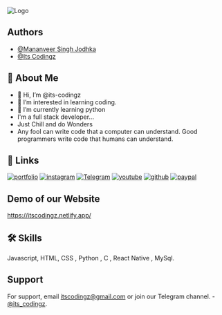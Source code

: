 
![Logo](https://itscodingz.carrd.co/assets/images/image01.jpg?v=19edf2a3)

## Authors

- [@Mananveer Singh Jodhka](https://github.com/manan17890)
- [@Its Codingz](https://github.com/its-codingz)

## 🚀 About Me
- 👋 Hi, I’m @its-codingz
- 👀 I’m interested in learning coding.
- 🌱 I’m currently learning python
- I'm a full stack developer...
- Just Chill and do Wonders
- Any fool can write code that a computer can understand. Good programmers write code that humans can understand.



## 🔗 Links
[![portfolio](https://img.shields.io/badge/my_portfolio-000?style=for-the-badge&logo=ko-fi&logoColor=white)](https://itscodingz.carrd.co)
[![instagram](https://img.shields.io/badge/Instagram-0A66C2?style=for-the-badge&logo=instagram&logoColor=white)](https://www.instagram.com/its_codingz)
[![Telegram](https://img.shields.io/badge/telegram-3A67A2?style=for-the-badge&logo=telegram&logoColor=white)](https://t.me/its_codingz)
[![youtube](https://img.shields.io/badge/youtube-1DA1F2?style=for-the-badge&logo=youtube&logoColor=white)](https://www.youtube.com/@itscodingz)
[![github](https://img.shields.io/badge/github-1DA1F2?style=for-the-badge&logo=github&logoColor=white)](https://github.com/its-codingz)
[![paypal](https://img.shields.io/badge/paypal-1DA1F2?style=for-the-badge&logo=paypal&logoColor=white)](https://paypal.me/itscodingz?country.x=IN&locale.x=en_GB)



## Demo of our Website

https://itscodingz.netlify.app/

## 🛠 Skills
Javascript, HTML, CSS , Python , C , React Native , MySql.

## Support

For support, email itscodingz@gmail.com or join our Telegram channel. - [@its_codingz](https://t.me/its_codingz).
